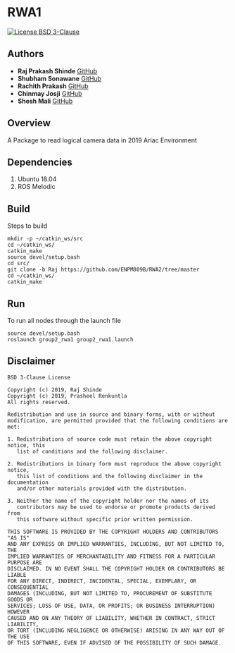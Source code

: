 # RWA1
[![License BSD 3-Clause](https://img.shields.io/badge/License-BSD%203--Clause-blue.svg)](https://github.com/Prasheel24/eco-bot/blob/master/LICENSE)


## Authors

* **Raj Prakash Shinde** [GitHub](https://github.com/RajPShinde)
* **Shubham Sonawane** [GitHub](https://github.com/shubham1925)
* **Rachith Prakash** [GitHub](https://github.com/RachithP)
* **Chinmay Josji** [GitHub](https://github.com/Chinj17)
* **Shesh Mali** [GitHub]()


## Overview
A Package to read logical camera data in 2019 Ariac Environment

## Dependencies
1. Ubuntu 18.04
2. ROS Melodic

## Build
Steps to build
```
mkdir -p ~/catkin_ws/src
cd ~/catkin_ws/
catkin_make
source devel/setup.bash
cd src/
git clone -b Raj https://github.com/ENPM809B/RWA2/tree/master
cd ~/catkin_ws/
catkin_make
```
## Run
To run all nodes through the launch file
```
source devel/setup.bash
roslaunch group2_rwa1 group2_rwa1.launch
```

## Disclaimer
```
BSD 3-Clause License

Copyright (c) 2019, Raj Shinde
Copyright (c) 2019, Prasheel Renkuntla
All rights reserved.

Redistribution and use in source and binary forms, with or without
modification, are permitted provided that the following conditions are met:

1. Redistributions of source code must retain the above copyright notice, this
   list of conditions and the following disclaimer.

2. Redistributions in binary form must reproduce the above copyright notice,
   this list of conditions and the following disclaimer in the documentation
   and/or other materials provided with the distribution.

3. Neither the name of the copyright holder nor the names of its
   contributors may be used to endorse or promote products derived from
   this software without specific prior written permission.

THIS SOFTWARE IS PROVIDED BY THE COPYRIGHT HOLDERS AND CONTRIBUTORS "AS IS"
AND ANY EXPRESS OR IMPLIED WARRANTIES, INCLUDING, BUT NOT LIMITED TO, THE
IMPLIED WARRANTIES OF MERCHANTABILITY AND FITNESS FOR A PARTICULAR PURPOSE ARE
DISCLAIMED. IN NO EVENT SHALL THE COPYRIGHT HOLDER OR CONTRIBUTORS BE LIABLE
FOR ANY DIRECT, INDIRECT, INCIDENTAL, SPECIAL, EXEMPLARY, OR CONSEQUENTIAL
DAMAGES (INCLUDING, BUT NOT LIMITED TO, PROCUREMENT OF SUBSTITUTE GOODS OR
SERVICES; LOSS OF USE, DATA, OR PROFITS; OR BUSINESS INTERRUPTION) HOWEVER
CAUSED AND ON ANY THEORY OF LIABILITY, WHETHER IN CONTRACT, STRICT LIABILITY,
OR TORT (INCLUDING NEGLIGENCE OR OTHERWISE) ARISING IN ANY WAY OUT OF THE USE
OF THIS SOFTWARE, EVEN IF ADVISED OF THE POSSIBILITY OF SUCH DAMAGE.
```
